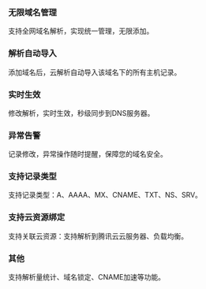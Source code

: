 ### 无限域名管理
支持全网域名解析，实现统一管理，无限添加。

### 解析自动导入
添加域名后，云解析自动导入该域名下的所有主机记录。

### 实时生效
修改解析，实时生效，秒级同步到DNS服务器。

### 异常告警
记录修改，异常操作随时提醒，保障您的域名安全。

### 支持记录类型
支持记录类型：A、AAAA、MX、CNAME、TXT、NS、SRV。

### 支持云资源绑定
支持关联云资源：支持解析到腾讯云云服务器、负载均衡。

### 其他
支持解析量统计、域名锁定、CNAME加速等功能。
